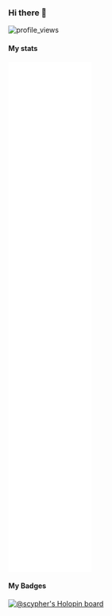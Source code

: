 ### Hi there 👋

![profile_views](https://komarev.com/ghpvc/?username=ShashankKumarSaxena)

#### My stats

<img align="center" src="/github-metrics.svg" alt="Shashank's github stats">

#### My Badges

[![@scypher's Holopin board](https://holopin.io/api/user/board?user=scypher)](https://holopin.io/@scypher)
